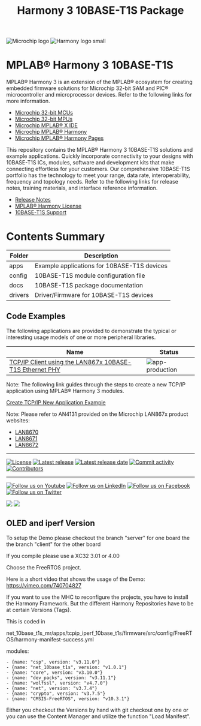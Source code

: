 ﻿---
title: Harmony 3 10BASE-T1S Package
nav_order: 1
has_children: true
has_toc: false
---

![Microchip logo](https://raw.githubusercontent.com/wiki/Microchip-MPLAB-Harmony/Microchip-MPLAB-Harmony.github.io/images/microchip_logo.png)
![Harmony logo small](https://raw.githubusercontent.com/wiki/Microchip-MPLAB-Harmony/Microchip-MPLAB-Harmony.github.io/images/microchip_mplab_harmony_logo_small.png)

# MPLAB® Harmony 3 10BASE-T1S

MPLAB® Harmony 3 is an extension of the MPLAB® ecosystem for creating
embedded firmware solutions for Microchip 32-bit SAM and PIC® microcontroller
and microprocessor devices.  Refer to the following links for more information.

- [Microchip 32-bit MCUs](https://www.microchip.com/design-centers/32-bit)
- [Microchip 32-bit MPUs](https://www.microchip.com/design-centers/32-bit-mpus)
- [Microchip MPLAB® X IDE](https://www.microchip.com/mplab/mplab-x-ide)
- [Microchip MPLAB® Harmony](https://www.microchip.com/mplab/mplab-harmony)
- [Microchip MPLAB® Harmony Pages](https://microchip-mplab-harmony.github.io/)

This repository contains the MPLAB® Harmony 3 10BASE-T1S solutions and example
applications. Quickly incorporate connectivity to your designs with 10BASE-T1S
ICs, modules, software and development kits that make connecting effortless
for your customers. Our comprehensive 10BASE-T1S portfolio has the technology
to meet your range, data rate, interoperability, frequency and topology needs.
Refer to the following links for release notes, training materials,
and interface reference information.

- [Release Notes](release_notes.md)
- [MPLAB® Harmony License](mplab_harmony_license.md)
- [10BASE-T1S Support](https://www.microchip.com/support)

# Contents Summary

| Folder    | Description                                   |
| ---       | ---                                           |
| apps      | Example applications for 10BASE-T1S devices   |
| config    | 10BASE-T1S module configuration file          |
| docs      | 10BASE-T1S package documentation              |
| drivers   | Driver/Firmware for 10BASE-T1S devices        |

## Code Examples

The following applications are provided to demonstrate the typical or
interesting usage models of one or more peripheral libraries.

| Name                                                                      | Status                                                                                            |
| ---                                                                       | ---                                                                                               |
|[TCP/IP Client using the LAN867x 10BASE-T1S Ethernet PHY](apps/tcpip_iperf_10base_t1s/readme.md)  | ![app-production](https://img.shields.io/badge/application-production-brightgreen?style=plastic)  |

Note: The following link guides through the steps to create a new TCP/IP application
using MPLAB® Harmony 3 modules.

[Create TCP/IP New Application Example](https://github.com/Microchip-MPLAB-Harmony/net/wiki/Create-your-first-tcpip-application)

Note: Please refer to AN4131 provided on the Microchip LAN867x product websites:
- [LAN8670](https://www.microchip.com/en-us/product/lan8670)
- [LAN8671](https://www.microchip.com/en-us/product/lan8671)
- [LAN8672](https://www.microchip.com/en-us/product/lan8672)

____

[![License](https://img.shields.io/badge/license-Harmony%20license-orange.svg)](https://github.com/Microchip-MPLAB-Harmony/net_10base_t1s/blob/master/mplab_harmony_license.md)
[![Latest release](https://img.shields.io/github/release/Microchip-MPLAB-Harmony/net_10base_t1s.svg)](https://github.com/Microchip-MPLAB-Harmony/net_10base_t1s/releases/latest)
[![Latest release date](https://img.shields.io/github/release-date/Microchip-MPLAB-Harmony/net_10base_t1s.svg)](https://github.com/Microchip-MPLAB-Harmony/net_10base_t1s/releases/latest)
[![Commit activity](https://img.shields.io/github/commit-activity/y/Microchip-MPLAB-Harmony/net_10base_t1s.svg)](https://github.com/Microchip-MPLAB-Harmony/net_10base_t1s/graphs/commit-activity)
[![Contributors](https://img.shields.io/github/contributors-anon/Microchip-MPLAB-Harmony/net_10base_t1s.svg)]()
____

[![Follow us on Youtube](https://img.shields.io/badge/Youtube-Follow%20us%20on%20Youtube-red.svg)](https://www.youtube.com/user/MicrochipTechnology)
[![Follow us on LinkedIn](https://img.shields.io/badge/LinkedIn-Follow%20us%20on%20LinkedIn-blue.svg)](https://www.linkedin.com/company/microchip-technology)
[![Follow us on Facebook](https://img.shields.io/badge/Facebook-Follow%20us%20on%20Facebook-blue.svg)](https://www.facebook.com/microchiptechnology/)
[![Follow us on Twitter](https://img.shields.io/twitter/follow/MicrochipTech.svg?style=social)](https://twitter.com/MicrochipTech)

[![](https://img.shields.io/github/stars/Microchip-MPLAB-Harmony/net_10base_t1s.svg?style=social)]()
[![](https://img.shields.io/github/watchers/Microchip-MPLAB-Harmony/net_10base_t1s.svg?style=social)]()


## OLED and iperf Version

To setup the Demo please checkout the branch "server" for one board the the branch "client" for the other board

If you compile please use a XC32 3.01 or 4.00

Choose the FreeRTOS project. 

Here is a short video that shows the usage of the Demo:
https://vimeo.com/740704827

If you want to use the MHC to reconfigure the projects, you have to install the Harmony Framework. 
But the different Harmony Repositories have to be at certain Versions (Tags). 

This is coded in 

net_10base_t1s_mr/apps/tcpip_iperf_10base_t1s/firmware/src/config/FreeRTOS/harmony-manifest-success.yml

modules:

    - {name: "csp", version: "v3.11.0"}    
    - {name: "net_10base_t1s", version: "v1.0.1"}
    - {name: "core", version: "v3.10.0"}    
    - {name: "dev_packs", version: "v3.11.1"}    
    - {name: "wolfssl", version: "v4.7.0"}    
    - {name: "net", version: "v3.7.4"}    
    - {name: "crypto", version: "v3.7.5"}    
    - {name: "CMSIS-FreeRTOS", version: "v10.3.1"}
    

Either you checkout the Versions by hand with git checkout one by one or you can use the Content Manager and utilize the function "Load Manifest". 




